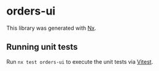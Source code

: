 # orders-ui

This library was generated with [Nx](https://nx.dev).

## Running unit tests

Run `nx test orders-ui` to execute the unit tests via [Vitest](https://vitest.dev/).
